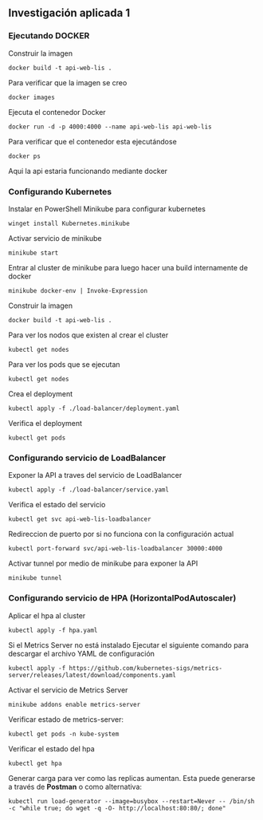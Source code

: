 ## Investigación aplicada 1 ##

### Ejecutando DOCKER ###

Construir la imagen

```
docker build -t api-web-lis .
```

Para verificar que la imagen se creo
```
docker images
```

Ejecuta el contenedor Docker
```
docker run -d -p 4000:4000 --name api-web-lis api-web-lis
```

Para verificar que el contenedor esta ejecutándose
```
docker ps
```

Aqui la api estaria funcionando mediante docker

### Configurando Kubernetes ###

Instalar en PowerShell Minikube para configurar kubernetes
```
winget install Kubernetes.minikube
```

Activar servicio de minikube
```
minikube start
```

Entrar al cluster de minikube para luego hacer una build internamente de docker

```
minikube docker-env | Invoke-Expression
```

Construir la imagen
```
docker build -t api-web-lis .
```

Para ver los nodos que existen al crear el cluster
```
kubectl get nodes
```

Para ver los pods que se ejecutan
```
kubectl get nodes
```

Crea el deployment
```
kubectl apply -f ./load-balancer/deployment.yaml
```

Verifica el deployment
```
kubectl get pods
```

### Configurando servicio de LoadBalancer ###

Exponer la API a traves del servicio de LoadBalancer
```
kubectl apply -f ./load-balancer/service.yaml
```

Verifica el estado del servicio
```
kubectl get svc api-web-lis-loadbalancer
```

Redireccion de puerto por si no funciona con la configuración actual
```
kubectl port-forward svc/api-web-lis-loadbalancer 30000:4000
```

Activar tunnel por medio de minikube para exponer la API
```
minikube tunnel
``` 


### Configurando servicio de HPA (HorizontalPodAutoscaler) ###

Aplicar el hpa al cluster

```
kubectl apply -f hpa.yaml
```


Si el Metrics Server no está instalado
Ejecutar el siguiente comando para descargar el archivo YAML de configuración
```
kubectl apply -f https://github.com/kubernetes-sigs/metrics-server/releases/latest/download/components.yaml
```

Activar el servicio de Metrics Server
```
minikube addons enable metrics-server
```

Verificar estado de metrics-server:
```
kubectl get pods -n kube-system
```

Verificar el estado del hpa
```
kubectl get hpa
```

Generar carga para ver como las replicas aumentan. Esta puede generarse a través de <b>Postman</b> o como alternativa:
```
kubectl run load-generator --image=busybox --restart=Never -- /bin/sh -c "while true; do wget -q -O- http://localhost:80:80/; done"
```